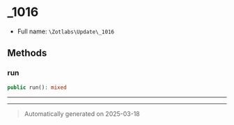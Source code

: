 
# _1016





* Full name: `\Zotlabs\Update\_1016`




## Methods


### run



```php
public run(): mixed
```












***


***
> Automatically generated on 2025-03-18
